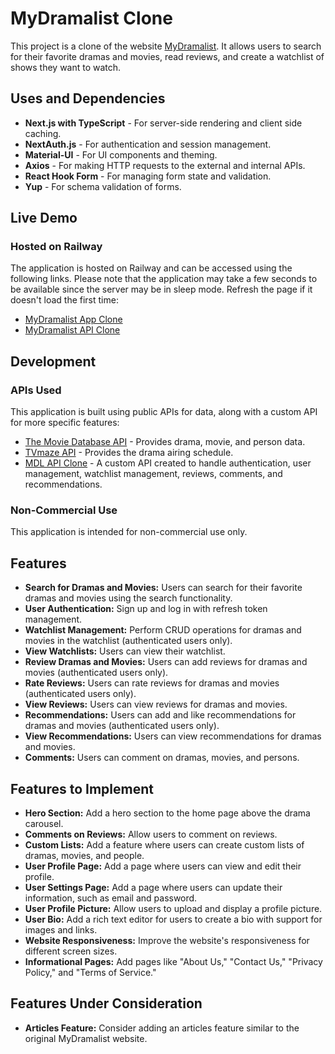 # MyDramalist Clone

This project is a clone of the website [MyDramalist](https://mydramalist.com/). It allows users to search for their favorite dramas and movies, read reviews, and create a watchlist of shows they want to watch.

## Uses and Dependencies

- **Next.js with TypeScript** - For server-side rendering and client side caching.
- **NextAuth.js** - For authentication and session management.
- **Material-UI** - For UI components and theming.
- **Axios** - For making HTTP requests to the external and internal APIs.
- **React Hook Form** - For managing form state and validation.
- **Yup** - For schema validation of forms.

## Live Demo

### Hosted on Railway

The application is hosted on Railway and can be accessed using the following links. Please note that the application may take a few seconds to be available since the server may be in sleep mode. Refresh the page if it doesn't load the first time:

- [MyDramalist App Clone](https://mdl-production-035f.up.railway.app/)
- [MyDramalist API Clone](https://mdl-api-production.up.railway.app/swagger-ui/index.html)

## Development

### APIs Used

This application is built using public APIs for data, along with a custom API for more specific features:

- [The Movie Database API](https://www.themoviedb.org/documentation/api) - Provides drama, movie, and person data.
- [TVmaze API](https://www.tvmaze.com/api) - Provides the drama airing schedule.
- [MDL API Clone](https://mdl-api-production.up.railway.app/swagger-ui/index.html) - A custom API created to handle authentication, user management, watchlist management, reviews, comments, and recommendations.

### Non-Commercial Use

This application is intended for non-commercial use only.

## Features

- **Search for Dramas and Movies:** Users can search for their favorite dramas and movies using the search functionality.
- **User Authentication:** Sign up and log in with refresh token management.
- **Watchlist Management:** Perform CRUD operations for dramas and movies in the watchlist (authenticated users only).
- **View Watchlists:** Users can view their watchlist.
- **Review Dramas and Movies:** Users can add reviews for dramas and movies (authenticated users only).
- **Rate Reviews:** Users can rate reviews for dramas and movies (authenticated users only).
- **View Reviews:** Users can view reviews for dramas and movies.
- **Recommendations:** Users can add and like recommendations for dramas and movies (authenticated users only).
- **View Recommendations:** Users can view recommendations for dramas and movies.
- **Comments:** Users can comment on dramas, movies, and persons.

## Features to Implement
- **Hero Section:** Add a hero section to the home page above the drama carousel.
- **Comments on Reviews:** Allow users to comment on reviews.
- **Custom Lists:** Add a feature where users can create custom lists of dramas, movies, and people.
- **User Profile Page:** Add a page where users can view and edit their profile.
- **User Settings Page:** Add a page where users can update their information, such as email and password.
- **User Profile Picture:** Allow users to upload and display a profile picture.
- **User Bio:** Add a rich text editor for users to create a bio with support for images and links.
- **Website Responsiveness:** Improve the website's responsiveness for different screen sizes.
- **Informational Pages:** Add pages like "About Us," "Contact Us," "Privacy Policy," and "Terms of Service."

## Features Under Consideration

- **Articles Feature:** Consider adding an articles feature similar to the original MyDramalist website.
